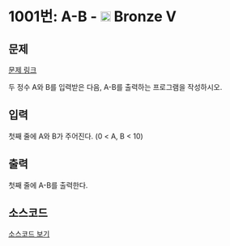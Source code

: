 # 1001번: A-B - <img src="https://static.solved.ac/tier_small/1.svg" style="height:20px" /> Bronze V

<!-- performance -->

<!-- 문제 제출 후 깃허브에 푸시를 했을 때 제출한 코드의 성능이 입력될 공간입니다.-->

<!-- end -->

## 문제

[문제 링크](https://boj.kr/1001)


<p>두 정수 A와 B를 입력받은 다음, A-B를 출력하는 프로그램을 작성하시오.</p>



## 입력

첫째 줄에 A와 B가 주어진다. (0 &lt; A, B &lt; 10)

## 출력

첫째 줄에 A-B를 출력한다.

## 소스코드

[소스코드 보기](A-B.cpp)